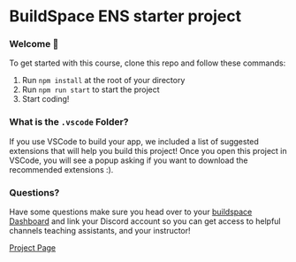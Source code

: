 # BuildSpace ENS starter project

### **Welcome 👋**

To get started with this course, clone this repo and follow these commands:

1. Run `npm install` at the root of your directory
2. Run `npm run start` to start the project
3. Start coding!

### What is the `.vscode` Folder?

If you use VSCode to build your app, we included a list of suggested extensions that will help you build this project! Once you open this project in VSCode, you will see a popup asking if you want to download the recommended extensions :).

### **Questions?**

Have some questions make sure you head over to your [buildspace Dashboard](https://app.buildspace.so/) and link your Discord account so you can get access to helpful channels teaching assistants, and your instructor!

[Project Page](https://buildspace.so/p/build-polygon-ens)
